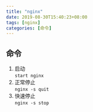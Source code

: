 ```yaml
---
title: "nginx"
date: 2019-08-30T15:40:23+08:00
tags: [nginx]
categories: [命令]
---
```


## 命令
1. 启动  
`start nginx`
3. 正常停止  
`nginx -s quit`
3. 快速停止  
`nginx -s stop`